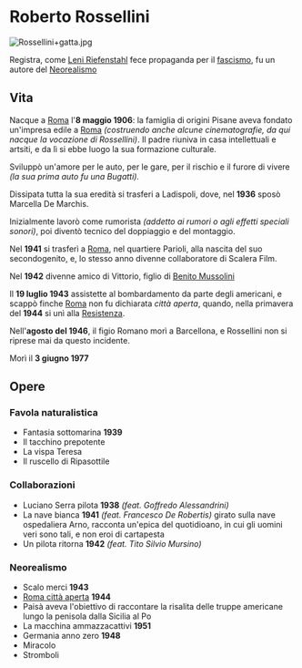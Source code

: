 # Roberto Rossellini
![Rossellini+gatta.jpg](https://upload.wikimedia.org/wikipedia/commons/thumb/9/95/Rossellini%2Bgatta.jpg/220px-Rossellini%2Bgatta.jpg)

Registra, come [Leni Riefenstahl](Leni%20Riefenstahl.md) fece propaganda per il [fascismo](fascismo.md), fu un autore del [Neorealismo](Neorealismo.md)

## Vita
Nacque a [Roma](Roma.md) l'**8 maggio 1906**: la famiglia di origini Pisane aveva fondato un'impresa edile a [Roma](Roma.md) *(costruendo anche alcune cinematografie, da qui nacque la vocazione di Rossellini)*. Il padre riuniva in casa intellettuali e artsiti, e da lì si ebbe luogo la sua formazione culturale.

Sviluppò un'amore per le auto, per le gare, per il rischio e il furore di vivere *(la sua prima auto fu una Bugatti).*

Dissipata tutta la sua eredità si trasferi a Ladispoli, dove, nel **1936** sposò Marcella De Marchis.

Inizialmente lavorò come rumorista *(addetto ai rumori o agli effetti speciali sonori)*, poi diventò tecnico del doppiaggio e del montaggio.

Nel **1941** si trasferì a [Roma](Roma.md), nel quartiere Parioli, alla nascita del suo secondogenito, e, lo stesso anno divenne collaboratore di Scalera Film.

Nel **1942** divenne amico di Vittorio, figlio di [Benito Mussolini](Benito%20Mussolini.md)

Il **19 luglio 1943** assistette al bombardamento da parte degli americani, e scappò finche [Roma](Roma.md) non fu dichiarata *città aperta*, quando, nella primavera del **1944** si unì alla [Resistenza](Resistenza.md).

Nell'**agosto del 1946**, il figio Romano morì a Barcellona, e Rossellini non si riprese mai da questo incidente.

Morì il **3 giugno 1977**

## Opere
### Favola naturalistica
- Fantasia sottomarina **1939**
- Il tacchino prepotente
- La vispa Teresa
- Il ruscello di Ripasottile

### Collaborazioni
- Luciano Serra pilota **1938** *(feat. Goffredo Alessandrini)*
- La nave bianca **1941** *(feat. Francesco De Robertis)* girato sulla nave ospedaliera Arno, racconta un'epica del quotidioano, in cui gli uomini veri sono tali, e non eroi di cartapesta
- Un pilota ritorna **1942** *(feat. Tito Silvio Mursino)* 

### Neorealismo
- Scalo merci **1943**
- [Roma città aperta](Roma%20città%20aperta.md) **1944**
- Paisà aveva l'obiettivo di raccontare la risalita delle truppe americane lungo la penisola dalla Sicilia al Po
- La macchina ammazzacattivi **1951**
- Germania anno zero **1948**
- Miracolo
- Stromboli